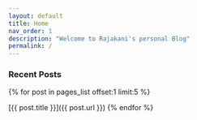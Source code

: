 ```yaml
---
layout: default
title: Home
nav_order: 1
description: "Welcome to Rajakani's personal Blog"
permalink: /
---
```

<!--{% include quotes-widget.html %} -->
<!-- {% assign pages_list =  site.html_pages | sort_natural:"modifiedDate" | reverse %}
{% for post in pages_list limit:5 %}
{% if post.title != 'Home' %}

## [{{ post.title }}]({{ post.url }})

{% if post.content contains "<!- more ->" %}
     {{ post.content | split:"<!- more ->" | first  }}     

     <a class="info">{{ post.url }}</a>

   {% else %}
     {{ post.content }}
   {% endif %}

{% endif %}
{% endfor %} -->

### Recent Posts

{% for post in pages_list offset:1 limit:5 %}

[{{ post.title }}]({{ post.url }})
{% endfor %}
